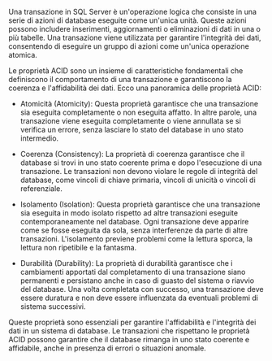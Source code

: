Una transazione in SQL Server è un'operazione logica che consiste in una serie di azioni di database eseguite come un'unica unità. Queste azioni possono includere inserimenti, aggiornamenti o eliminazioni di dati in una o più tabelle. Una transazione viene utilizzata per garantire l'integrità dei dati, consentendo di eseguire un gruppo di azioni come un'unica operazione atomica.

Le proprietà ACID sono un insieme di caratteristiche fondamentali che definiscono il comportamento di una transazione e garantiscono la coerenza e l'affidabilità dei dati. Ecco una panoramica delle proprietà ACID:

- Atomicità (Atomicity): Questa proprietà garantisce che una transazione sia eseguita completamente o non eseguita affatto. In altre parole, una transazione viene eseguita completamente o viene annullata se si verifica un errore, senza lasciare lo stato del database in uno stato intermedio.

- Coerenza (Consistency): La proprietà di coerenza garantisce che il database si trovi in uno stato coerente prima e dopo l'esecuzione di una transazione. Le transazioni non devono violare le regole di integrità del database, come vincoli di chiave primaria, vincoli di unicità o vincoli di referenziale.

- Isolamento (Isolation): Questa proprietà garantisce che una transazione sia eseguita in modo isolato rispetto ad altre transazioni eseguite contemporaneamente nel database. Ogni transazione deve apparire come se fosse eseguita da sola, senza interferenze da parte di altre transazioni. L'isolamento previene problemi come la lettura sporca, la lettura non ripetibile e la fantasma.

- Durabilità (Durability): La proprietà di durabilità garantisce che i cambiamenti apportati dal completamento di una transazione siano permanenti e persistano anche in caso di guasto del sistema o riavvio del database. Una volta completata con successo, una transazione deve essere duratura e non deve essere influenzata da eventuali problemi di sistema successivi.

Queste proprietà sono essenziali per garantire l'affidabilità e l'integrità dei dati in un sistema di database. Le transazioni che rispettano le proprietà ACID possono garantire che il database rimanga in uno stato coerente e affidabile, anche in presenza di errori o situazioni anomale.
